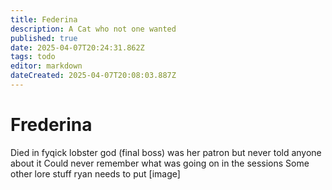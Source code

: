 ```yaml
---
title: Federina
description: A Cat who not one wanted
published: true
date: 2025-04-07T20:24:31.862Z
tags: todo
editor: markdown
dateCreated: 2025-04-07T20:08:03.887Z
---
```


# Frederina
Died in fyqick
lobster god (final boss) was her patron but never told anyone about it
Could never remember what was going on in the sessions
Some other lore stuff ryan needs to put
[image]